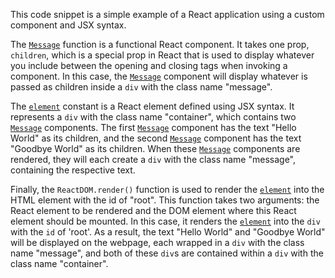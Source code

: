 This code snippet is a simple example of a React application using a custom component and JSX syntax.

The [`Message`](command:_github.copilot.openSymbolFromReferences?%5B%7B%22%24mid%22%3A1%2C%22path%22%3A%22%2FUsers%2Fcazaresmr%2FDesktop%2FtrueCoders%2Frepos%2Freact%2Fbeginners-guide-to-react%2F06-custom-component.html%22%2C%22scheme%22%3A%22file%22%7D%2C%7B%22line%22%3A6%2C%22character%22%3A13%7D%5D "06-custom-component.html") function is a functional React component. It takes one prop, `children`, which is a special prop in React that is used to display whatever you include between the opening and closing tags when invoking a component. In this case, the [`Message`](command:_github.copilot.openSymbolFromReferences?%5B%7B%22%24mid%22%3A1%2C%22path%22%3A%22%2FUsers%2Fcazaresmr%2FDesktop%2FtrueCoders%2Frepos%2Freact%2Fbeginners-guide-to-react%2F06-custom-component.html%22%2C%22scheme%22%3A%22file%22%7D%2C%7B%22line%22%3A6%2C%22character%22%3A13%7D%5D "06-custom-component.html") component will display whatever is passed as children inside a `div` with the class name "message".

The [`element`](command:_github.copilot.openSymbolFromReferences?%5B%7B%22%24mid%22%3A1%2C%22path%22%3A%22%2FUsers%2Fcazaresmr%2FDesktop%2FtrueCoders%2Frepos%2Freact%2Fbeginners-guide-to-react%2F06-custom-component.html%22%2C%22scheme%22%3A%22file%22%7D%2C%7B%22line%22%3A10%2C%22character%22%3A10%7D%5D "06-custom-component.html") constant is a React element defined using JSX syntax. It represents a `div` with the class name "container", which contains two [`Message`](command:_github.copilot.openSymbolFromReferences?%5B%7B%22%24mid%22%3A1%2C%22path%22%3A%22%2FUsers%2Fcazaresmr%2FDesktop%2FtrueCoders%2Frepos%2Freact%2Fbeginners-guide-to-react%2F06-custom-component.html%22%2C%22scheme%22%3A%22file%22%7D%2C%7B%22line%22%3A6%2C%22character%22%3A13%7D%5D "06-custom-component.html") components. The first [`Message`](command:_github.copilot.openSymbolFromReferences?%5B%7B%22%24mid%22%3A1%2C%22path%22%3A%22%2FUsers%2Fcazaresmr%2FDesktop%2FtrueCoders%2Frepos%2Freact%2Fbeginners-guide-to-react%2F06-custom-component.html%22%2C%22scheme%22%3A%22file%22%7D%2C%7B%22line%22%3A6%2C%22character%22%3A13%7D%5D "06-custom-component.html") component has the text "Hello World" as its children, and the second [`Message`](command:_github.copilot.openSymbolFromReferences?%5B%7B%22%24mid%22%3A1%2C%22path%22%3A%22%2FUsers%2Fcazaresmr%2FDesktop%2FtrueCoders%2Frepos%2Freact%2Fbeginners-guide-to-react%2F06-custom-component.html%22%2C%22scheme%22%3A%22file%22%7D%2C%7B%22line%22%3A6%2C%22character%22%3A13%7D%5D "06-custom-component.html") component has the text "Goodbye World" as its children. When these [`Message`](command:_github.copilot.openSymbolFromReferences?%5B%7B%22%24mid%22%3A1%2C%22path%22%3A%22%2FUsers%2Fcazaresmr%2FDesktop%2FtrueCoders%2Frepos%2Freact%2Fbeginners-guide-to-react%2F06-custom-component.html%22%2C%22scheme%22%3A%22file%22%7D%2C%7B%22line%22%3A6%2C%22character%22%3A13%7D%5D "06-custom-component.html") components are rendered, they will each create a `div` with the class name "message", containing the respective text.

Finally, the `ReactDOM.render()` function is used to render the [`element`](command:_github.copilot.openSymbolFromReferences?%5B%7B%22%24mid%22%3A1%2C%22path%22%3A%22%2FUsers%2Fcazaresmr%2FDesktop%2FtrueCoders%2Frepos%2Freact%2Fbeginners-guide-to-react%2F06-custom-component.html%22%2C%22scheme%22%3A%22file%22%7D%2C%7B%22line%22%3A10%2C%22character%22%3A10%7D%5D "06-custom-component.html") into the HTML element with the id of "root". This function takes two arguments: the React element to be rendered and the DOM element where this React element should be mounted. In this case, it renders the [`element`](command:_github.copilot.openSymbolFromReferences?%5B%7B%22%24mid%22%3A1%2C%22path%22%3A%22%2FUsers%2Fcazaresmr%2FDesktop%2FtrueCoders%2Frepos%2Freact%2Fbeginners-guide-to-react%2F06-custom-component.html%22%2C%22scheme%22%3A%22file%22%7D%2C%7B%22line%22%3A10%2C%22character%22%3A10%7D%5D "06-custom-component.html") into the `div` with the `id` of 'root'. As a result, the text "Hello World" and "Goodbye World" will be displayed on the webpage, each wrapped in a `div` with the class name "message", and both of these `div`s are contained within a `div` with the class name "container".
